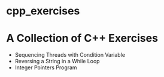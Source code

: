 # cpp_exercises

# A Collection of C++ Exercises 

* Sequencing Threads with Condition Variable
* Reversing a String in a While Loop
* Integer Pointers Program
